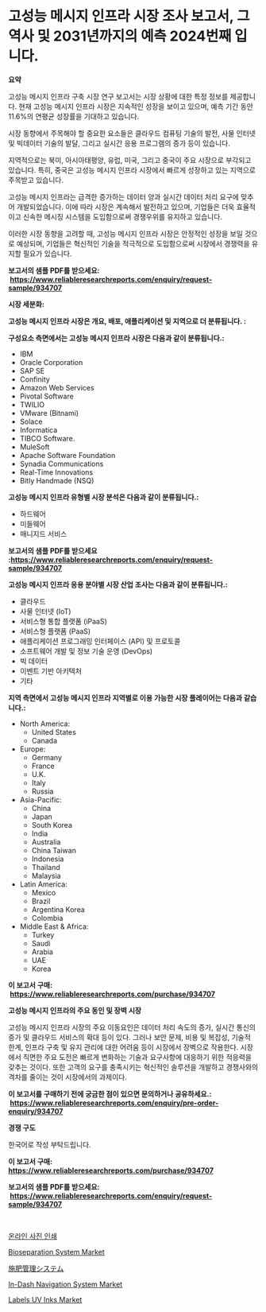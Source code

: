 <p><h1>고성능 메시지 인프라 시장 조사 보고서, 그 역사 및 2031년까지의 예측 2024번째 입니다.</h1></p><p><strong>요약</strong></p>
<p><p>고성능 메시지 인프라 구축 시장 연구 보고서는 시장 상황에 대한 특정 정보를 제공합니다. 현재 고성능 메시지 인프라 시장은 지속적인 성장을 보이고 있으며, 예측 기간 동안 11.6%의 연평균 성장률을 기대하고 있습니다.</p><p>시장 동향에서 주목해야 할 중요한 요소들은 클라우드 컴퓨팅 기술의 발전, 사물 인터넷 및 빅데이터 기술의 발달, 그리고 실시간 응용 프로그램의 증가 등이 있습니다.</p><p>지역적으로는 북미, 아시아태평양, 유럽, 미국, 그리고 중국이 주요 시장으로 부각되고 있습니다. 특히, 중국은 고성능 메시지 인프라 시장에서 빠르게 성장하고 있는 지역으로 주목받고 있습니다.</p><p>고성능 메시지 인프라는 급격한 증가하는 데이터 양과 실시간 데이터 처리 요구에 맞추어 개발되었습니다. 이에 따라 시장은 계속해서 발전하고 있으며, 기업들은 더욱 효율적이고 신속한 메시징 시스템을 도입함으로써 경쟁우위를 유지하고 있습니다.</p><p>이러한 시장 동향을 고려할 때, 고성능 메시지 인프라 시장은 안정적인 성장을 보일 것으로 예상되며, 기업들은 혁신적인 기술을 적극적으로 도입함으로써 시장에서 경쟁력을 유지할 필요가 있습니다.</p></p>
<p><strong>보고서의 샘플 PDF를 받으세요: &nbsp;<a href="https://www.reliableresearchreports.com/enquiry/request-sample/934707">https://www.reliableresearchreports.com/enquiry/request-sample/934707</a></strong></p>
<p><strong>시장 세분화:</strong></p>
<p><strong> 고성능 메시지 인프라 시장은 개요, 배포, 애플리케이션 및 지역으로 더 분류됩니다. :</strong></p>
<p><strong>구성요소 측면에서는 고성능 메시지 인프라 시장은 다음과 같이 분류됩니다.:</strong></p>
<p><ul><li>IBM</li><li>Oracle Corporation</li><li>SAP SE</li><li>Confinity</li><li>Amazon Web Services</li><li>Pivotal Software</li><li>TWILIO</li><li>VMware (Bitnami)</li><li>Solace</li><li>Informatica</li><li>TIBCO Software.</li><li>MuleSoft</li><li>Apache Software Foundation</li><li>Synadia Communications</li><li>Real-Time Innovations</li><li>Bitly Handmade (NSQ)</li></ul></p>
<p><strong> 고성능 메시지 인프라 유형별 시장 분석은 다음과 같이 분류됩니다.:</strong></p>
<p><ul><li>하드웨어</li><li>미들웨어</li><li>매니지드 서비스</li></ul></p>
<p><strong>보고서의 샘플 PDF를 받으세요 :<a href="https://www.reliableresearchreports.com/enquiry/request-sample/934707">https://www.reliableresearchreports.com/enquiry/request-sample/934707</a></strong></p>
<p><strong> 고성능 메시지 인프라 응용 분야별 시장 산업 조사는 다음과 같이 분류됩니다.:</strong></p>
<p><ul><li>클라우드</li><li>사물 인터넷 (IoT)</li><li>서비스형 통합 플랫폼 (iPaaS)</li><li>서비스형 플랫폼 (PaaS)</li><li>애플리케이션 프로그래밍 인터페이스 (API) 및 프로토콜</li><li>소프트웨어 개발 및 정보 기술 운영 (DevOps)</li><li>빅 데이터</li><li>이벤트 기반 아키텍처</li><li>기타</li></ul></p>
<p><strong>지역 측면에서 고성능 메시지 인프라 지역별로 이용 가능한 시장 플레이어는 다음과 같습니다.:</strong></p>
<p><ul>
    <li>
        North America:
        <ul>
            <li>United States</li>
            <li>Canada</li>
        </ul>
    </li>
    <li>
        Europe:
        <ul>
            <li>Germany</li>
            <li>France</li>
            <li>U.K.</li>
            <li>Italy</li>
            <li>Russia</li>
        </ul>
    </li>
    <li>
        Asia-Pacific:
        <ul>
            <li>China</li>
            <li>Japan</li>
            <li>South Korea</li>
            <li>India</li>
            <li>Australia</li>
            <li>China Taiwan</li>
            <li>Indonesia</li>
            <li>Thailand</li>
            <li>Malaysia</li>
        </ul>
    </li>
    <li>
        Latin America:
        <ul>
            <li>Mexico</li>
            <li>Brazil</li>
            <li>Argentina Korea</li>
            <li>Colombia</li>
        </ul>
    </li>
    <li>
        Middle East & Africa:
        <ul>
            <li>Turkey</li>
            <li>Saudi</li>
            <li>Arabia</li>
            <li>UAE</li>
            <li>Korea</li>
        </ul>
    </li>
    </ul></p>
<p><strong>이 보고서 구매: &nbsp;<a href="https://www.reliableresearchreports.com/purchase/934707">https://www.reliableresearchreports.com/purchase/934707</a></strong></p>
<p><strong>고성능 메시지 인프라의 주요 동인 및 장벽 시장</strong></p>
<p><p>고성능 메시지 인프라 시장의 주요 이동요인은 데이터 처리 속도의 증가, 실시간 통신의 증가 및 클라우드 서비스의 확대 등이 있다. 그러나 보안 문제, 비용 및 복잡성, 기술적 한계, 인프라 구축 및 유지 관리에 대한 어려움 등이 시장에서 장벽으로 작용한다. 시장에서 직면한 주요 도전은 빠르게 변화하는 기술과 요구사항에 대응하기 위한 적응력을 갖추는 것이다. 또한 고객의 요구를 충족시키는 혁신적인 솔루션을 개발하고 경쟁사와의 격차를 줄이는 것이 시장에서의 과제이다.</p></p>
<p><strong>이 보고서를 구매하기 전에 궁금한 점이 있으면 문의하거나 공유하세요.: &nbsp;<a href="https://www.reliableresearchreports.com/enquiry/pre-order-enquiry/934707">https://www.reliableresearchreports.com/enquiry/pre-order-enquiry/934707</a></strong></p>
<p><strong>경쟁 구도</strong></p>
<p><p>한국어로 작성 부탁드립니다.</p></p>
<p><strong>이 보고서 구매: &nbsp; <a href="https://www.reliableresearchreports.com/purchase/934707">https://www.reliableresearchreports.com/purchase/934707</a></strong></p>
<p><strong>보고서의 샘플 PDF를 받으세요: &nbsp;<a href="https://www.reliableresearchreports.com/enquiry/request-sample/934707">https://www.reliableresearchreports.com/enquiry/request-sample/934707</a></strong><strong></strong></p>
<p>&nbsp;</p>
<p><p><a href="https://github.com/plelbej847484502/Market-Research-Report-List-1/blob/main/9667617184580.md">온라인 사진 인쇄</a></p><p><a href="https://github.com/WillieWoodard/Market-Research-Report-List-3/blob/main/bioseparation-system-market.md">Bioseparation System Market</a></p><p><a href="https://github.com/dzy793153605/Market-Research-Report-List-1/blob/main/4115706184556.md">施肥管理システム</a></p><p><a href="https://bubble-tree-ea4.notion.site/In-Dash-Navigation-System-Market-Size-Furnishes-Valuable-Information-Encompassing-Market-Share-Mark-bdde710af7fe4d5089ff077546152df4">In-Dash Navigation System Market</a></p><p><a href="https://issuu.com/reportprime-2/docs/labels-uv-inks-market-size-2030.pptx">Labels UV Inks Market</a></p></p>